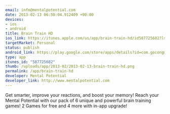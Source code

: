 ```yaml
--- 
email: info@mentalpotential.com
date: 2013-02-13 06:50:04.912409 +00:00
devices: 
- ios
- android
title: Brain Train HD
ios_link: https://itunes.apple.com/us/app/brain-train-hd/id587725682?ls=1%26mt=8
targetMarket: Personal
status: publish
android_link: https://play.google.com/store/apps/details?id=com.gocongming.BrainTraiHD
type: app
itunes_id: "587725682"
thumb: /uploads/app/2013-02/2013-02-13-brain-train-hd.png
permalink: /app/brain-train-hd
developer: Mental Potential
developer_link: http://www.mentalpotential.com
---
```


Get smarter, improve your reactions, and boost your memory! Reach your Mental Potential with our pack of 6 unique and powerful brain training games! 2 Games for free and 4 more with in-app upgrade!
